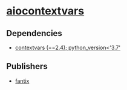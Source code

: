# [aiocontextvars](https://pypi.org/project/aiocontextvars)

## Dependencies
- [contextvars (==2.4); python_version<'3.7'](packages/c/contextvars.md)



## Publishers
- [fantix](https://pypi.org/user/fantix)

